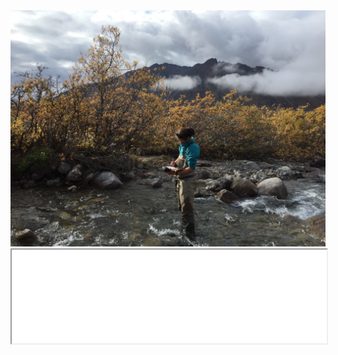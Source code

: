 <img src="images/Frances_Trevor_Arctic-LTER_scaled.jpg">
<iframe loading="lazy" src="docs/index.html" scrolling="no" allow="fullscreen" width="100%" height: auto></iframe>


